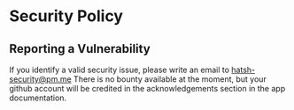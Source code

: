 # Security Policy

## Reporting a Vulnerability

If you identify a valid security issue, please write an email to hatsh-security@pm.me
There is no bounty available at the moment, but your github account will be credited in the acknowledgements section in the app documentation.

